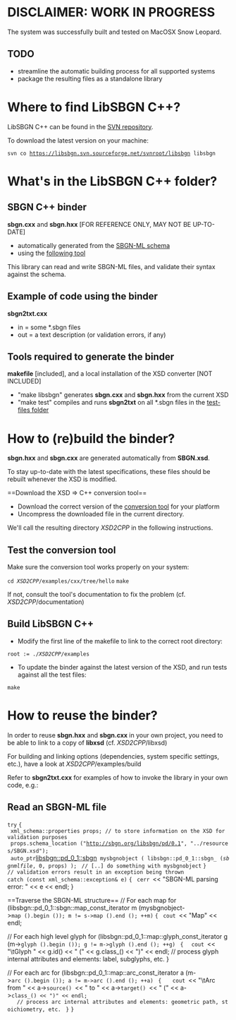 DISCLAIMER: WORK IN PROGRESS
============================

The system was successfully built and tested on MacOSX Snow Leopard.

TODO
----

-   streamline the automatic building process for all supported systems
-   package the resulting files as a standalone library

Where to find LibSBGN C++?
==========================

LibSBGN C++ can be found in the [SVN repository](http://libsbgn.svn.sourceforge.net/viewvc/libsbgn/trunk/cpp_binding/).

To download the latest version on your machine:

`svn co `[`https://libsbgn.svn.sourceforge.net/svnroot/libsbgn`](https://libsbgn.svn.sourceforge.net/svnroot/libsbgn)` libsbgn`

What's in the LibSBGN C++ folder?
=================================

SBGN C++ binder
---------------

**sbgn.cxx** and **sbgn.hxx** \[FOR REFERENCE ONLY, MAY NOT BE UP-TO-DATE\]

-   automatically generated from the [SBGN-ML schema](http://libsbgn.svn.sourceforge.net/viewvc/libsbgn/trunk/resources/SBGN.xsd)
-   using the [following tool](http://www.codesynthesis.com/products/xsd)

This library can read and write SBGN-ML files, and validate their syntax against the schema.

Example of code using the binder
--------------------------------

**sbgn2txt.cxx**

-   in = some \*.sbgn files
-   out = a text description (or validation errors, if any)

Tools required to generate the binder
-------------------------------------

**makefile** \[included\], and a local installation of the XSD converter \[NOT INCLUDED\]

-   "make libsbgn" generates **sbgn.cxx** and **sbgn.hxx** from the current XSD
-   "make test" compiles and runs **sbgn2txt** on all \*.sbgn files in the [test-files folder](http://libsbgn.svn.sourceforge.net/viewvc/libsbgn/trunk/test-files/)

How to (re)build the binder?
============================

**sbgn.hxx** and **sbgn.cxx** are generated automatically from **SBGN.xsd**.

To stay up-to-date with the latest specifications, these files should be rebuilt whenever the XSD is modified.

==Download the XSD =&gt; C++ conversion tool==

-   Download the correct version of the [conversion tool](http://www.codesynthesis.com/products/xsd/download.xhtml) for your platform
-   Uncompress the downloaded file in the current directory.

We'll call the resulting directory *XSD2CPP* in the following instructions.

Test the conversion tool
------------------------

Make sure the conversion tool works properly on your system:

`cd `*`XSD2CPP`*`/examples/cxx/tree/hello`
`make`

If not, consult the tool's documentation to fix the problem (cf. *XSD2CPP*/documentation)

Build LibSBGN C++
-----------------

-   Modify the first line of the makefile to link to the correct root directory:

`root := ./`*`XSD2CPP`*`/examples`

-   To update the binder against the latest version of the XSD, and run tests against all the test files:

`make`

How to reuse the binder?
========================

In order to reuse **sbgn.hxx** and **sbgn.cxx** in your own project, you need to be able to link to a copy of **libxsd** (cf. *XSD2CPP*/libxsd)

For building and linking options (dependencies, system specific settings, etc.), have a look at *XSD2CPP*/examples/build

Refer to **sbgn2txt.cxx** for examples of how to invoke the library in your own code, e.g.:

Read an SBGN-ML file
--------------------

`try`
`{`
` xml_schema::properties props; // to store information on the XSD for validation purposes`
` props.schema_location ("`[`http://sbgn.org/libsbgn/pd/0.1`](http://sbgn.org/libsbgn/pd/0.1)`", "../resources/SBGN.xsd");`
` `
` auto_ptr`<libsbgn::pd_0_1::sbgn>` mysbgnobject ( libsbgn::pd_0_1::sbgn_ (`*`sbgnmlfile`*`, 0, props) );`
` // [..] do something with mysbgnobject`
`}`
`// validation errors result in an exception being thrown`
`catch (const xml_schema::exception& e)`
`{`
` cerr `<< "SBGN-ML parsing error: " << e << endl;
 }

==Traverse the SBGN-ML structure==
 // For each map
 for (libsbgn::pd_0_1::sbgn::map_const_iterator m (mysbgnobject->`map ().begin ()); m != s->map ().end (); ++m)`
`{`
` cout `<< "Map" << endl;

  // For each high level glyph
  for (libsbgn::pd_0_1::map::glyph_const_iterator g (m->`glyph ().begin ()); g != m->glyph ().end (); ++g)`
` {`
`  cout `<< "\tGlyph " << g.id() << " (" << g.class_() << ")" << endl;
   // process glyph internal attributes and elements: label, subglyphs, etc.
  }

  // For each arc
  for (libsbgn::pd_0_1::map::arc_const_iterator a (m->`arc ().begin ()); a != m->arc ().end (); ++a)`
` {`
`   cout `<< "\tArc from " << a->`source() `<< " to " << a->`target() `<< " (" << a->`class_() << ")" << endl;`
`   // process arc internal attributes and elements: geometric path, stoichiometry, etc.`
` }`
`}`